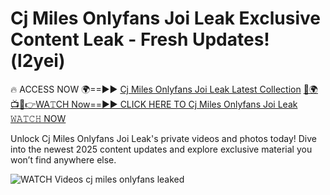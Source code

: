 # Cj Miles Onlyfans Joi Leak Exclusive Content Leak - Fresh Updates! (l2yei)

🔥 ACCESS NOW 🌍==►► <a href="https://tinyurl.com/3fjeunct" rel="nofollow">Cj Miles Onlyfans Joi Leak Latest Collection</a></h3>
[🔴🌍📺📱👉WA𝚃CH Now==►► CLICK HERE TO Cj Miles Onlyfans Joi Leak 𝚆𝙰𝚃𝙲𝙷 NOW](https://tinyurl.com/3fjeunct)

Unlock Cj Miles Onlyfans Joi Leak's private videos and photos today! Dive into the newest 2025 content updates and explore exclusive material you won’t find anywhere else.


<a href="https://tinyurl.com/3fjeunct" rel="nofollow" data-target="animated-image.originalLink"><img src="https://camo.githubusercontent.com/8a4f000d20f83aca3bf7ec5f350d767afa0574a8a352519fd8cfa583a6f93a33/68747470733a2f2f692e696d6775722e636f6d2f644a486b345a712e676966" alt="WATCH Videos" data-canonical-src="https://i.imgur.com/dJHk4Zq.gif" style="max-width: 100%; display: inline-block;" data-target="animated-image.originalImage"></a>
cj miles onlyfans leaked